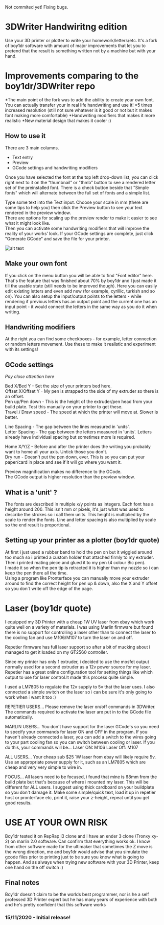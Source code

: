 Not commited yet! Fixing bugs.

# 3DWriter Handwiritng edition
Use your 3D printer or plotter to write your homework/letters/etc. It's a fork of boy1dr software with amount of major improvements that let you to pretend that the result is something written not by a machine but with your hand.

# Improvements comparing to the boy1dr/3DWriter repo 
*The main point of the fork was to add the ability to create your own font. You can actually transfer your in real life handwriting and use it!
*5 times increased resolution (still not sure whatever is it good or not but it makes font making more comfortable)
*Handwriting modifiers that makes it more realistic
*New material design that makes it cooler :)
 
## How to use it
There are 3 main columns. 
- Text entry
- Preview
- GCode settings and handwriting modifiers

Once you have selected the font at the top left drop-down list, you can click right next to it on the "thumbnail" or "thmb" button to see a rendered letter set of the preinstalled font. There is a check button beside that "Simple fonts" which will alternate between the full set of fonts and a simple list.

Type some text into the Text input. Choose your scale in mm (there are some tips to help you) then click the Preview button to see your text rendered in the preview window.  
There are options for scaling up the preview render to make it easier to see what it might look like.  
Then you can activate some handwriting modifiers that will improve the reality of your works' look.
If your GCode settings are complete, just click "Generate GCode" and save the file for your printer.

![alt text](https://github.com/boy1dr/3DWriter/blob/master/interface.PNG "Interface")

## Make your own font

If you click on the menu button you will be able to find "Font editor" here. That's the feature that was finished about 70%  by boy1dr and I just made it till the usable state (still needs to be improved though). Here you can easily edit existing letters and even add new (for example, cyrillic, turkish and so on). You can also setup the input/output points to the letters - while rendering if previous letters has an output point and the current one has an input point - it would connect the letters in the same way as you do it when writing.

## Handwriting modifiers
At the right you can find some checkboxes - for example, letter connection or random letters movement. Use these to make it realistic and experiment with its settings!
## GCode settings
*Pay close attention here*

Bed X/Bed Y - Set the size of your printers bed here.  
Offset X/Offset Y - My pen is strapped to the side of my extruder so there is an offset.  
Pen up/Pen down - This is the height of the extruder/pen head from your build plate. Test this manually on your printer to get these.  
Travel / Draw speed - The speed at which the printer will move at. Slower is better.  

Line Spacing - The gap between the lines measured in 'units'.  
Letter Spacing - The gap between the letters measured in 'units'. Letters already have individual spacing but sometimes more is required.  

Home X/Y/Z - Before and after the printer does the writing you probably want to home all your axis. Untick those you don't.  
Dry run - Doesn't put the pen down, ever. This is so you can put your paper/card in place and see if it will go where you want it.  

Preview magnification makes no difference to the GCode.  
The GCode output is higher resolution than the preview window.  

## What is a 'unit' ?
The fonts are described in multiple x/y points as integers. Each font has a height around 200.
This isn't mm or pixels, it's just what was used to describe the strokes so i call them units.
This height is multiplied by the scale to render the fonts. Line and letter spacing is also multiplied by scale so the end result is proportional.

## Setting up your printer as a plotter (boy1dr quote)
At first i just used a rubber band to hold the pen on but it wiggled around too much so i printed a custom holder that attached firmly to my extruder. Then i printed mating piece and glued it to my pen (4 colour Bic pen).  
I made it so when the pen tip is retracted it is higher than my nozzle so i can keep the pen there all the time.  
Using a program like Pronterface you can manually move your extruder around to find the correct height for pen up & down, also the X and Y offset so you don't write off the edge of the page.

# Laser (boy1dr quote)
I equipped my 3D Printer with a cheap 1W UV laser from ebay which work quite well on a variety of materials.
I was using Marlin firmware but found there is no support for controlling a laser other than to connect the laser to the cooling fan and use M106/M107 to turn the laser on and off.

Repetier firmware has full laser support so after a bit of mucking about i managed to get it loaded on my GT2560 controller.

Since my printer has only 1 extruder, i decided to use the mosfet output normally used for a second extruder as a 12v power source for my laser.
Repetier has a great online configuration tool for setting things like which output to use for laser control.It made this process quite simple.

I used a LM7805 to regulate the 12v supply to 5v that the laser uses. 
I also connected a simple switch on the laser so i can be sure it's only going to work when i want it too :)


REPETIER USERS...
Please remove the laser on/off commands in 3DWriter. The commands required to activate the laser are put in to the GCode file automatically.

MARLIN USERS...
You don't have support for the laser GCode's so you need to specify your commands for laser ON and OFF in the program.
If you haven't already connected a laser, you can add a switch to the wires going to your part cooling fan so you can switch between cooling or laser.
If you do this, your commands will be...
Laser ON: M106
Laser Off: M107

ALL USERS...
Your cheap sub $25 1W laser from ebay will likely require 5v. Use an appropriate power supply for it, such as an LM7805 which are cheap and very very simple to wire in.

FOCUS...
All lasers need to be focused, i found that mine is 68mm from the build plate but that's because of where i mounted my laser. This will be different for ALL users.
I suggest using thick cardboard on your buildplate so you don't damage it. Make some simple/quick text, load it up in repetier host or pronterface etc, print it, raise your z-height, repeat until you get good results.




# USE AT YOUR OWN RISK
Boy1dr tested it on RepRap i3 clone and i have an ender 3 clone (Tronxy xy-2) on marlin 2.0 software. Can confirm that everything works ok.
I know from other software made for the ultimaker that sometimes the Z move is the wrong direction, me and boy1dr would advise that you simulate the gcode files prior to printing just to be sure you know what is going to happen. 
And as always when trying new software with your 3D Printer, keep one hand on the off switch :)

## Final notes
Boy1dr doesn't  claim to be the worlds best programmer, nor is he a self professed 3D Printer expert but he has many years of experience with both and he's pretty confident that this software works


### 15/11/2020 - Initial release!
